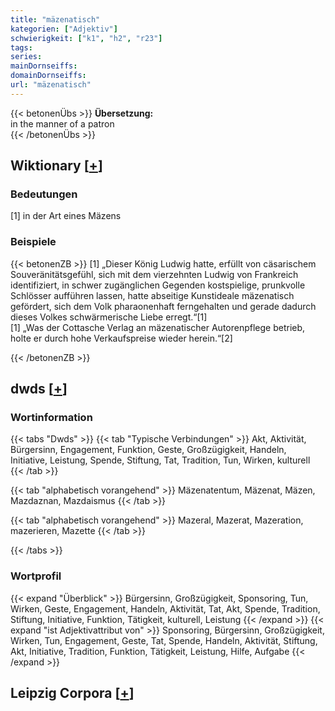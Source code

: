 ```yaml
---
title: "mäzenatisch"
kategorien: ["Adjektiv"]
schwierigkeit: ["k1", "h2", "r23"]
tags:
series:
mainDornseiffs:
domainDornseiffs:
url: "mäzenatisch"
---
```


{{< betonenÜbs >}}
**Übersetzung:**  
in the manner of a patron  
{{< /betonenÜbs >}}

## Wiktionary [[+](https://de.wiktionary.org/wiki/mäzenatisch)]

### Bedeutungen
[1] in der Art eines Mäzens  

### Beispiele
{{< betonenZB >}}
[1] „Dieser König Ludwig hatte, erfüllt von cäsarischem Souveränitätsgefühl, sich mit dem vierzehnten Ludwig von Frankreich identifiziert, in schwer zugänglichen Gegenden kostspielige, prunkvolle Schlösser aufführen lassen, hatte abseitige Kunstideale mäzenatisch gefördert, sich dem Volk pharaonenhaft ferngehalten und gerade dadurch dieses Volkes schwärmerische Liebe erregt.“[1]  
[1] „Was der Cottasche Verlag an mäzenatischer Autorenpflege betrieb, holte er durch hohe Verkaufspreise wieder herein.“[2]  

{{< /betonenZB >}}


## dwds [[+](https://www.dwds.de/wb/mäzenatisch)]

### Wortinformation
{{< tabs "Dwds" >}}
{{< tab "Typische Verbindungen" >}}
Akt, Aktivität, Bürgersinn, Engagement, Funktion, Geste, Großzügigkeit, Handeln, Initiative, Leistung, Spende, Stiftung, Tat, Tradition, Tun, Wirken, kulturell
{{< /tab >}}

{{< tab "alphabetisch vorangehend" >}}
Mäzenatentum, Mäzenat, Mäzen, Mazdaznan, Mazdaismus
{{< /tab >}}

{{< tab "alphabetisch vorangehend" >}}
Mazeral, Mazerat, Mazeration, mazerieren, Mazette
{{< /tab >}}

{{< /tabs >}}

### Wortprofil
{{< expand "Überblick" >}} Bürgersinn, Großzügigkeit, Sponsoring, Tun, Wirken, Geste, Engagement, Handeln, Aktivität, Tat, Akt, Spende, Tradition, Stiftung, Initiative, Funktion, Tätigkeit, kulturell, Leistung {{< /expand >}}
{{< expand "ist Adjektivattribut von" >}} Sponsoring, Bürgersinn, Großzügigkeit, Wirken, Tun, Engagement, Geste, Tat, Spende, Handeln, Aktivität, Stiftung, Akt, Initiative, Tradition, Funktion, Tätigkeit, Leistung, Hilfe, Aufgabe {{< /expand >}}

## Leipzig Corpora [[+](https://corpora.uni-leipzig.de/en/res?word=mäzenatisch&corpusId=deu_newscrawl-public_2018)]

